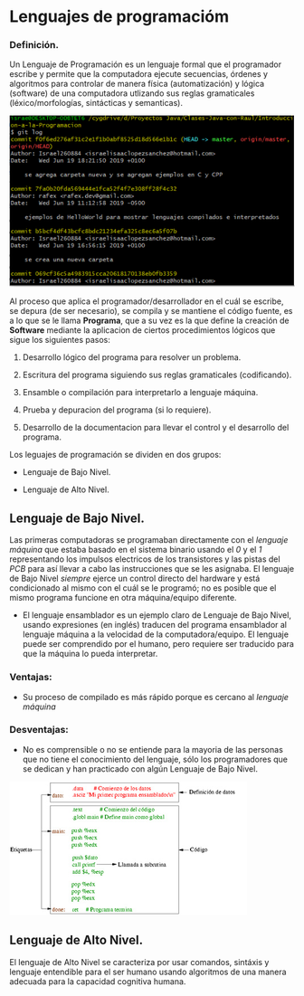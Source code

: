 # Lenguajes de programacióm

  ### Definición.

  Un Lenguaje de Programación es un lenguaje formal que el programador escribe y permite que la computadora ejecute secuencias, órdenes y algoritmos para controlar de manera física (automatización) y lógica (software) de una computadora utlizando sus reglas gramaticales (léxico/morfologías, sintácticas y semanticas).

  ![ejemplo-de-lenguaje-de-programacion](Imagenes/ejemplo-de-lenguaje-de-programacion.PNG)

  Al proceso que aplica el programador/desarrollador en el cuál se escribe, se depura (de ser necesario), se compila y se mantiene el código fuente, es a lo que se le llama **Programa**, que a su vez es la que define la creación de **Software** mediante la aplicacion de ciertos procedimientos lógicos que sigue los siguientes pasos:

  1. Desarrollo lógico del programa para resolver un problema.

  2. Escritura del programa siguiendo sus reglas gramaticales (codificando).

  3. Ensamble o compilación para interpretarlo a lenguaje máquina.

  4. Prueba y depuracion del programa (si lo requiere).

  5. Desarrollo de la documentacion para llevar el control y el desarrollo del programa.

Los leguajes de programación se dividen en dos grupos:
+ Lenguaje de Bajo Nivel.

+ Lenguaje de Alto Nivel.

## Lenguaje de Bajo Nivel.

Las primeras computadoras se programaban directamente con el *lenguaje máquina* que estaba basado en el sistema binario usando el *0* y el *1* representando los impulsos electricos de los transistores y las pistas del *PCB* para así llevar a cabo las instrucciones que se les asignaba. El lenguaje de Bajo Nivel *siempre* ejerce un control directo del hardware y está condicionado al mismo con el cuál se le programó; no es posible que el mismo programa funcione en otra máquina/equipo diferente.

+ El lenguaje ensamblador es un ejemplo claro de Lenguaje de Bajo Nivel, usando expresiones (en inglés) traducen del programa ensamblador al lenguaje máquina a la velocidad de la computadora/equipo. El lenguaje puede ser comprendido por el humano, pero requiere ser traducido para que la máquina lo pueda interpretar.

### Ventajas:
+ Su proceso de compilado es más rápido porque es cercano al *lenguaje máquina*

### Desventajas:
+ No es comprensible o no se entiende para la mayoria de las personas que no tiene el conocimiento del lenguaje, sólo los programadores que se dedican y han practicado con algún Lenguaje de Bajo Nivel.

![ejemplo de lenguaje de bajo nivel](Imagenes/bajoNivel.jpg)

## Lenguaje de Alto Nivel.

El lenguaje de Alto Nivel se caracteriza por usar comandos, sintáxis y lenguaje entendible para el ser humano usando algoritmos de una manera adecuada para la capacidad cognitiva humana.
